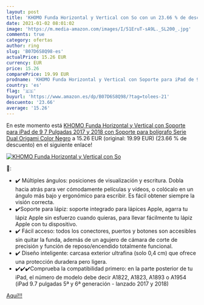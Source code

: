 ```yaml
---
layout: post
title: 'KHOMO Funda Horizontal y Vertical con So con un 23.66 % de descuento'
date: 2021-01-02 08:01:02
image: 'https://m.media-amazon.com/images/I/51EruT-sA9L._SL200_.jpg'
comments: true
category: ofertas
author: ring
slug: 'B07D6S8Q98-es'
actualPrice: 15.26 EUR
currency: EUR
price: 15.26
comparePrice: 19.99 EUR
prodname: 'KHOMO Funda Horizontal y Vertical con Soporte para iPad de 9 7 Pulgadas  2017 y 2018  con Soporte para bolígrafo  Serie Dual Origami  Color Negro'
country: 'es'
flag: '🇪🇸'
buyurl: 'https://www.amazon.es/dp/B07D6S8Q98/?tag=tolees-21'
descuento: '23.66'
average: '15.26'
---
```


En este momento está [KHOMO Funda Horizontal y Vertical con Soporte para iPad de 9 7 Pulgadas  2017 y 2018  con Soporte para bolígrafo  Serie Dual Origami  Color Negro](https://www.amazon.es/dp/B07D6S8Q98/?tag=tolees-21) a 15.26 EUR (original: 19.99 EUR) (23.66 %  de descuento) en el siguiente enlace!

[![KHOMO Funda Horizontal y Vertical con So](https://m.media-amazon.com/images/I/51EruT-sA9L._SL200_.jpg)](https://www.amazon.es/dp/B07D6S8Q98/?tag=tolees-21)

🔎:

- ✔️ Múltiples ángulos: posiciones de visualización y escritura. Dobla hacia atrás para ver cómodamente películas y vídeos, o colócalo en un ángulo más bajo y ergonómico para escribir. Es fácil obtener siempre la visión correcta.
- ✔️Soporte para lápiz: soporte integrado para lápices Apple, agarra tu lápiz Apple sin esfuerzo cuando quieras, para llevar fácilmente tu lápiz Apple con tu dispositivo.
- ✔️ Fácil acceso: todos los conectores, puertos y botones son accesibles sin quitar la funda, además de un agujero de cámara de corte de precisión y función de reposo/encendido totalmente funcional.
- ✔️ Diseño inteligente: carcasa exterior ultrafina (solo 0,4 cm) que ofrece una protección duradera pero ligera.
- ✔️✔️✔️Comprueba la compatibilidad primero: en la parte posterior de tu iPad, el número de modelo debe decir A1822, A1823, A1893 o A1954 (iPad 9.7 pulgadas 5ª y 6ª generación - lanzado 2017 y 2018)

[Aquí!!!](https://www.amazon.es/dp/B07D6S8Q98/?tag=tolees-21)
